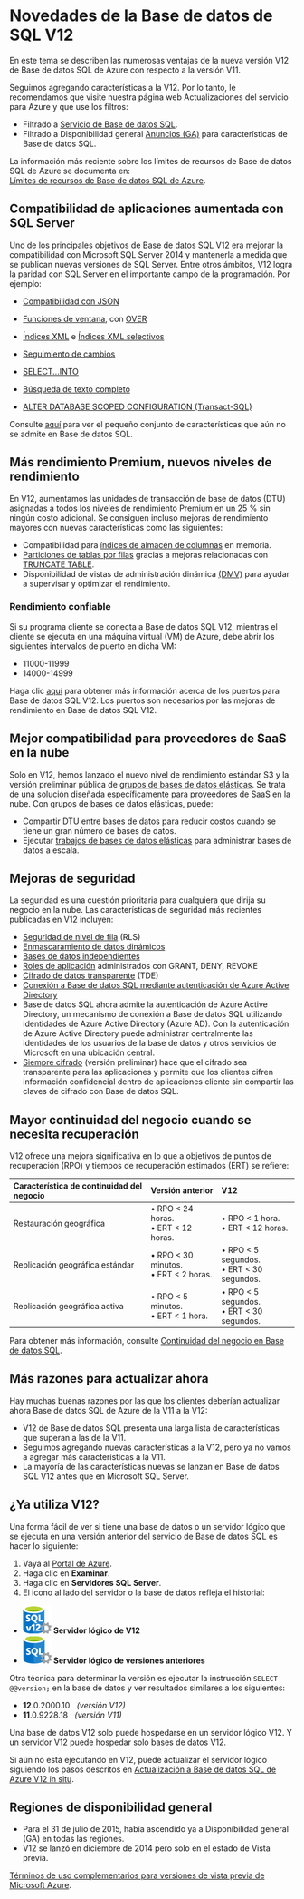 <properties
	pageTitle="Novedades de Base de datos SQL V12 | Microsoft Azure"
	description="Describe cuáles son las ventajas que van a obtener los sistemas empresariales que están utilizando Base de datos SQL de Azure en la nube al actualizarse a la versión V12 ahora."
	services="sql-database"
	documentationCenter=""
	authors="MightyPen"
	manager="jhubbard"
	editor=""/>


<tags
	ms.service="sql-database"
	ms.workload="data-management"
	ms.tgt_pltfrm="na"
	ms.devlang="na"
	ms.topic="article"
	ms.date="03/21/2016"
	ms.author="genemi"/>


# Novedades de la Base de datos de SQL V12


En este tema se describen las numerosas ventajas de la nueva versión V12 de Base de datos SQL de Azure con respecto a la versión V11.


Seguimos agregando características a la V12. Por lo tanto, le recomendamos que visite nuestra página web Actualizaciones del servicio para Azure y que use los filtros:


- Filtrado a [Servicio de Base de datos SQL](https://azure.microsoft.com/updates/?service=sql-database).
- Filtrado a Disponibilidad general [Anuncios (GA)](http://azure.microsoft.com/updates/?service=sql-database&update-type=general-availability) para características de Base de datos SQL.


La información más reciente sobre los límites de recursos de Base de datos SQL de Azure se documenta en:<br/>[Límites de recursos de Base de datos SQL de Azure](sql-database-resource-limits.md).


## Compatibilidad de aplicaciones aumentada con SQL Server


Uno de los principales objetivos de Base de datos SQL V12 era mejorar la compatibilidad con Microsoft SQL Server 2014 y mantenerla a medida que se publican nuevas versiones de SQL Server. Entre otros ámbitos, V12 logra la paridad con SQL Server en el importante campo de la programación. Por ejemplo:

- [Compatibilidad con JSON](https://msdn.microsoft.com/library/dn921897.aspx)

- [Funciones de ventana](http://msdn.microsoft.com/library/ms189798.aspx), con [OVER](http://msdn.microsoft.com/library/ms189461.aspx)

- [Índices XML](http://msdn.microsoft.com/library/bb934097.aspx) e [Índices XML selectivos](http://msdn.microsoft.com/library/jj670104.aspx)

- [Seguimiento de cambios](http://msdn.microsoft.com/library/bb933875.aspx)

- [SELECT...INTO](http://msdn.microsoft.com/library/ms188029.aspx)

- [Búsqueda de texto completo](http://msdn.microsoft.com/library/ms142571.aspx)

- [ALTER DATABASE SCOPED CONFIGURATION (Transact-SQL)](http://msdn.microsoft.com/library/mt629158.aspx)

Consulte [aquí](sql-database-transact-sql-information.md) para ver el pequeño conjunto de características que aún no se admite en Base de datos SQL.


## Más rendimiento Premium, nuevos niveles de rendimiento


En V12, aumentamos las unidades de transacción de base de datos (DTU) asignadas a todos los niveles de rendimiento Premium en un 25 % sin ningún costo adicional. Se consiguen incluso mejoras de rendimiento mayores con nuevas características como las siguientes:


- Compatibilidad para [índices de almacén de columnas](http://msdn.microsoft.com/library/gg492153.aspx) en memoria.
- [Particiones de tablas por filas](http://msdn.microsoft.com/library/ms187802.aspx) gracias a mejoras relacionadas con [TRUNCATE TABLE](http://msdn.microsoft.com/library/ms177570.aspx).
- Disponibilidad de vistas de administración dinámica [(DMV)](http://msdn.microsoft.com/library/ms188754.aspx) para ayudar a supervisar y optimizar el rendimiento.


### Rendimiento confiable


Si su programa cliente se conecta a Base de datos SQL V12, mientras el cliente se ejecuta en una máquina virtual (VM) de Azure, debe abrir los siguientes intervalos de puerto en dicha VM:

- 11000-11999
- 14000-14999


Haga clic [aquí](sql-database-develop-direct-route-ports-adonet-v12.md) para obtener más información acerca de los puertos para Base de datos SQL V12. Los puertos son necesarios por las mejoras de rendimiento en Base de datos SQL V12.


## Mejor compatibilidad para proveedores de SaaS en la nube


Solo en V12, hemos lanzado el nuevo nivel de rendimiento estándar S3 y la versión preliminar pública de [grupos de bases de datos elásticas](sql-database-elastic-pool.md). Se trata de una solución diseñada específicamente para proveedores de SaaS en la nube. Con grupos de bases de datos elásticas, puede:


- Compartir DTU entre bases de datos para reducir costos cuando se tiene un gran número de bases de datos.
- Ejecutar [trabajos de bases de datos elásticas](sql-database-elastic-jobs-overview.md) para administrar bases de datos a escala.


## Mejoras de seguridad


La seguridad es una cuestión prioritaria para cualquiera que dirija su negocio en la nube. Las características de seguridad más recientes publicadas en V12 incluyen:


- [Seguridad de nivel de fila](http://msdn.microsoft.com/library/dn765131.aspx) (RLS)
- [Enmascaramiento de datos dinámicos](sql-database-dynamic-data-masking-get-started.md)
- [Bases de datos independientes](http://msdn.microsoft.com/library/ff929188.aspx)
- [Roles de aplicación](http://msdn.microsoft.com/library/ms190998.aspx) administrados con GRANT, DENY, REVOKE
- [Cifrado de datos transparente](http://msdn.microsoft.com/library/0bf7e8ff-1416-4923-9c4c-49341e208c62.aspx) (TDE)
- [Conexión a Base de datos SQL mediante autenticación de Azure Active Directory](sql-database-aad-authentication.md)
 - Base de datos SQL ahora admite la autenticación de Azure Active Directory, un mecanismo de conexión a Base de datos SQL utilizando identidades de Azure Active Directory (Azure AD). Con la autenticación de Azure Active Directory puede administrar centralmente las identidades de los usuarios de la base de datos y otros servicios de Microsoft en una ubicación central.
- [Siempre cifrado](https://msdn.microsoft.com/library/mt163865.aspx) (versión preliminar) hace que el cifrado sea transparente para las aplicaciones y permite que los clientes cifren información confidencial dentro de aplicaciones cliente sin compartir las claves de cifrado con Base de datos SQL.


## Mayor continuidad del negocio cuando se necesita recuperación


V12 ofrece una mejora significativa en lo que a objetivos de puntos de recuperación (RPO) y tiempos de recuperación estimados (ERT) se refiere:


| Característica de continuidad del negocio | Versión anterior | V12 |
| :-- | :-- | :-- |
| Restauración geográfica | • RPO < 24 horas.<br/>• ERT < 12 horas. | • RPO < 1 hora.<br/>• ERT < 12 horas. |
| Replicación geográfica estándar | • RPO < 30 minutos.<br/>• ERT < 2 horas. | • RPO < 5 segundos.<br/>• ERT < 30 segundos. |
| Replicación geográfica activa | • RPO < 5 minutos.<br/>• ERT < 1 hora. | • RPO < 5 segundos.<br/>• ERT < 30 segundos. |


Para obtener más información, consulte [Continuidad del negocio en Base de datos SQL](sql-database-business-continuity.md).


## Más razones para actualizar ahora


Hay muchas buenas razones por las que los clientes deberían actualizar ahora Base de datos SQL de Azure de la V11 a la V12:


- V12 de Base de datos SQL presenta una larga lista de características que superan a las de la V11.
- Seguimos agregando nuevas características a la V12, pero ya no vamos a agregar más características a la V11.
- La mayoría de las características nuevas se lanzan en Base de datos SQL V12 antes que en Microsoft SQL Server.


## ¿Ya utiliza V12?


Una forma fácil de ver si tiene una base de datos o un servidor lógico que se ejecuta en una versión anterior del servicio de Base de datos SQL es hacer lo siguiente:


1. Vaya al [Portal de Azure](https://portal.azure.com/).
2. Haga clic en **Examinar**.
3. Haga clic en **Servidores SQL Server**.
4. El icono al lado del servidor o la base de datos refleja el historial:
 - ![Icono para un servidor v12](./media/sql-database-v12-whats-new/v12_icon.png) **Servidor lógico de V12**
 - ![Icono para un servidor de una versión anterior](./media/sql-database-v12-whats-new/earlier_icon.png) **Servidor lógico de versiones anteriores**


Otra técnica para determinar la versión es ejecutar la instrucción `SELECT @@version;` en la base de datos y ver resultados similares a los siguientes:


- **12**.0.2000.10 &nbsp; *(versión V12)*
- **11**.0.9228.18 &nbsp; *(versión V11)*


Una base de datos V12 solo puede hospedarse en un servidor lógico V12. Y un servidor V12 puede hospedar solo bases de datos V12.


Si aún no está ejecutando en V12, puede actualizar el servidor lógico siguiendo los pasos descritos en [Actualización a Base de datos SQL de Azure V12 in situ](sql-database-v12-plan-prepare-upgrade.md).


## <a name="V12AzureSqlDbPreviewGaTable"></a> Regiones de disponibilidad general


- Para el 31 de julio de 2015, había ascendido ya a Disponibilidad general (GA) en todas las regiones.
- V12 se lanzó en diciembre de 2014 pero solo en el estado de Vista previa.

[Términos de uso complementarios para versiones de vista previa de Microsoft Azure](https://azure.microsoft.com/support/legal/preview-supplemental-terms/).

<!---HONumber=AcomDC_0413_2016-->